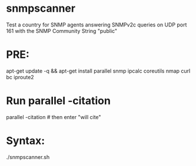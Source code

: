 # snmpscanner
Test a country for SNMP agents answering SNMPv2c queries on UDP port 161 with the SNMP Community String "public"

# PRE: 
apt-get update -q && apt-get install parallel snmp ipcalc coreutils nmap curl bc iproute2

# Run parallel -citation
parallel -citation # then enter "will cite" 

# Syntax: 
./snmpscanner.sh
